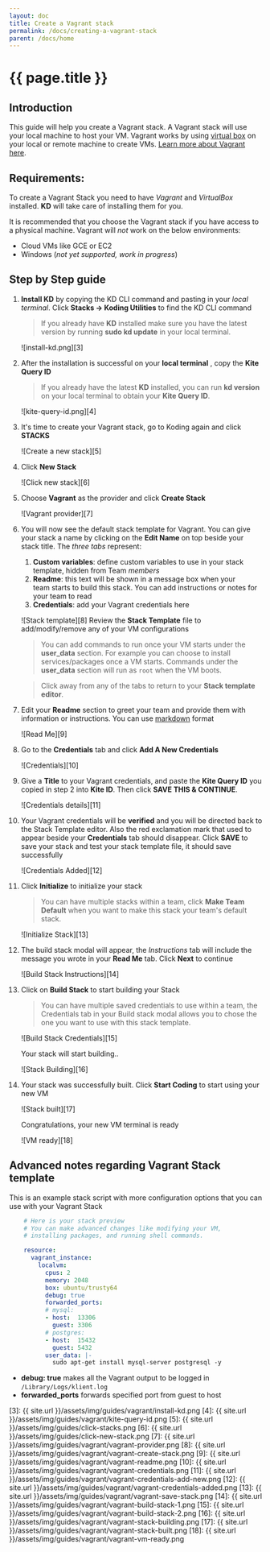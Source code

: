 ```yaml
---
layout: doc
title: Create a Vagrant stack
permalink: /docs/creating-a-vagrant-stack
parent: /docs/home
---
```


# {{ page.title }}

## Introduction

This guide will help you create a Vagrant stack. A Vagrant stack will use your local machine to host your VM. Vagrant works by using [virtual box][1] on your local or remote machine to create VMs. [Learn more about Vagrant here][2].

## Requirements:

To create a Vagrant Stack you need to have _Vagrant_ and _VirtualBox_ installed. **KD** will take care of installing them for you.

It is recommended that you choose the Vagrant stack if you have access to a physical machine. Vagrant will _not_ work on the below environments:

  - Cloud VMs like GCE or EC2
  - Windows (_not yet supported, work in progress_)

## Step by Step guide

1. **Install KD** by copying the KD CLI command and pasting in your _local terminal_. Click **Stacks -&gt; Koding Utilities** to find the KD CLI command

    > If you already have **KD** installed make sure you have the latest version by running **sudo kd update** in your local terminal.

    ![install-kd.png][3]

2. After the installation is successful on your **local terminal** , copy the **Kite Query ID**

    > If you already have the latest **KD** installed, you can run **kd version** on your local terminal to obtain your **Kite Query ID**.

    ![kite-query-id.png][4]

3. It's time to create your Vagrant stack, go to Koding again and click **STACKS**

    ![Create a new stack][5]

4. Click **New Stack**

    ![Click new stack][6]

5. Choose **Vagrant** as the provider and click **Create Stack**

    ![Vagrant provider][7]

6. You will now see the default stack template for Vagrant. You can give your stack a name by clicking on the **Edit Name** on top beside your stack title. The _three tabs_ represent:

    1.  **Custom variables**: define custom variables to use in your stack template, hidden from Team _members_
    2.  **Readme**: this text will be shown in a message box when your team starts to build this stack. You can add instructions or notes for your team to read
    3.  **Credentials**: add your Vagrant credentials here

    ![Stack template][8]
    Review the **Stack Template** file to add/modify/remove any of your VM configurations

    >You can add commands to run once your VM starts under the **user_data** section. For example you can choose to install services/packages once a VM starts. Commands under the **user_data** section will run as `root` when the VM boots.

    >Click away from any of the tabs to return to your **Stack template editor**.

7.  Edit your **Readme** section to greet your team and provide them with information or instructions. You can use [markdown](https://en.wikipedia.org/wiki/Markdown) format

    ![Read Me][9]

8.  Go to the **Credentials** tab and click **Add A New Credentials**

    ![Credentials][10]

9. Give a **Title** to your Vagrant credentials, and paste the **Kite Query ID**&nbsp;you copied in step 2 into **Kite ID**. Then click **SAVE THIS &amp; CONTINUE**.

    ![Credentials details][11]

10. Your Vagrant credentials will be **verified** and you will be directed back to the Stack Template editor. Also the red exclamation mark that used to appear beside your **Credentials** tab should disappear. Click **SAVE** to save your stack and test your stack template file, it should save successfully

    ![Credentials Added][12]

11. Click **Initialize** to initialize your stack

    > You can have multiple stacks within a team, click **Make Team Default** when you want to make this stack your team's default stack.

    ![Initialize Stack][13]

12. The build stack modal will appear, the *Instructions* tab will include the message you wrote in your **Read Me** tab. Click **Next** to continue

    ![Build Stack Instructions][14]

13. Click on **Build Stack** to start building your Stack

    > You can have multiple saved credentials to use within a team, the Credentials tab in your Build stack modal allows you to chose the one you want to use with this stack template.

    ![Build Stack Credentials][15]

    Your stack will start building..

    ![Stack Building][16]

14. Your stack was successfully built. Click **Start Coding** to start using your new VM

    ![Stack built][17]

    Congratulations, your new VM terminal is ready

    ![VM ready][18]

## Advanced notes regarding Vagrant Stack template

This is an example stack script with more&nbsp;configuration options that you can use with your Vagrant Stack

``` yaml
    # Here is your stack preview
    # You can make advanced changes like modifying your VM,
    # installing packages, and running shell commands.

    resource:
      vagrant_instance:
        localvm:
          cpus: 2
          memory: 2048
          box: ubuntu/trusty64
          debug: true
          forwarded_ports:
          # mysql:
          - host:  13306
            guest: 3306
          # postgres:
          - host:  15432
            guest: 5432
          user_data: |-
            sudo apt-get install mysql-server postgresql -y
```

- **debug: true** makes all the Vagrant output to be logged in `/Library/Logs/klient.log`
- **forwarded_ports** forwards specified port from guest to host

[1]: http://www.virtualbox.org
[2]: https://www.vagrantup.com/about.html
[3]: {{ site.url }}/assets/img/guides/vagrant/install-kd.png
[4]: {{ site.url }}/assets/img/guides/vagrant/kite-query-id.png
[5]: {{ site.url }}/assets/img/guides/click-stacks.png
[6]: {{ site.url }}/assets/img/guides/click-new-stack.png
[7]: {{ site.url }}/assets/img/guides/vagrant/vagrant-provider.png
[8]: {{ site.url }}/assets/img/guides/vagrant/vagrant-create-stack.png
[9]: {{ site.url }}/assets/img/guides/vagrant/vagrant-readme.png
[10]: {{ site.url }}/assets/img/guides/vagrant/vagrant-credentials.png
[11]: {{ site.url }}/assets/img/guides/vagrant/vagrant-credentials-add-new.png
[12]: {{ site.url }}/assets/img/guides/vagrant/vagrant-credentials-added.png
[13]: {{ site.url }}/assets/img/guides/vagrant/vagrant-save-stack.png
[14]: {{ site.url }}/assets/img/guides/vagrant/vagrant-build-stack-1.png
[15]: {{ site.url }}/assets/img/guides/vagrant/vagrant-build-stack-2.png
[16]: {{ site.url }}/assets/img/guides/vagrant/vagrant-stack-building.png
[17]: {{ site.url }}/assets/img/guides/vagrant/vagrant-stack-built.png
[18]: {{ site.url }}/assets/img/guides/vagrant/vagrant-vm-ready.png
